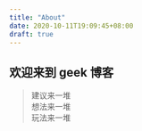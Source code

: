 ```yaml
---
title: "About"
date: 2020-10-11T19:09:45+08:00
draft: true
---
```


## 欢迎来到 geek 博客

> 建议来一堆  
> 想法来一堆  
> 玩法来一堆  
